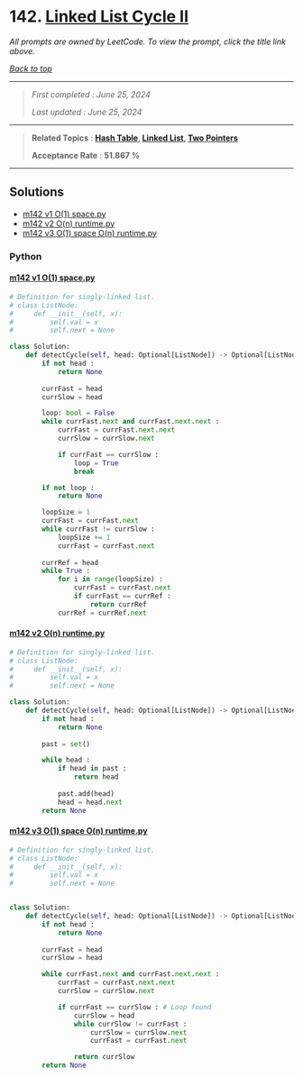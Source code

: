 # 142. [Linked List Cycle II](<https://leetcode.com/problems/linked-list-cycle-ii>)

*All prompts are owned by LeetCode. To view the prompt, click the title link above.*

*[Back to top](<../README.md>)*

------

> *First completed : June 25, 2024*
>
> *Last updated : June 25, 2024*

------

> **Related Topics** : **[Hash Table](<by_topic/Hash Table.md>), [Linked List](<by_topic/Linked List.md>), [Two Pointers](<by_topic/Two Pointers.md>)**
>
> **Acceptance Rate** : **51.867 %**

------

## Solutions

- [m142 v1 O(1) space.py](<../my-submissions/m142 v1 O(1) space.py>)
- [m142 v2 O(n) runtime.py](<../my-submissions/m142 v2 O(n) runtime.py>)
- [m142 v3 O(1) space O(n) runtime.py](<../my-submissions/m142 v3 O(1) space O(n) runtime.py>)
### Python
#### [m142 v1 O(1) space.py](<../my-submissions/m142 v1 O(1) space.py>)
```Python
# Definition for singly-linked list.
# class ListNode:
#     def __init__(self, x):
#         self.val = x
#         self.next = None

class Solution:
    def detectCycle(self, head: Optional[ListNode]) -> Optional[ListNode]:
        if not head :
            return None
            
        currFast = head
        currSlow = head

        loop: bool = False
        while currFast.next and currFast.next.next :
            currFast = currFast.next.next
            currSlow = currSlow.next

            if currFast == currSlow :
                loop = True
                break

        if not loop :
            return None

        loopSize = 1
        currFast = currFast.next
        while currFast != currSlow :
            loopSize += 1
            currFast = currFast.next
        
        currRef = head
        while True :
            for i in range(loopSize) :
                currFast = currFast.next
                if currFast == currRef :
                    return currRef
            currRef = currRef.next
```

#### [m142 v2 O(n) runtime.py](<../my-submissions/m142 v2 O(n) runtime.py>)
```Python
# Definition for singly-linked list.
# class ListNode:
#     def __init__(self, x):
#         self.val = x
#         self.next = None

class Solution:
    def detectCycle(self, head: Optional[ListNode]) -> Optional[ListNode]:
        if not head :
            return None
        
        past = set()

        while head :
            if head in past :
                return head
            
            past.add(head)
            head = head.next
        return None
```

#### [m142 v3 O(1) space O(n) runtime.py](<../my-submissions/m142 v3 O(1) space O(n) runtime.py>)
```Python
# Definition for singly-linked list.
# class ListNode:
#     def __init__(self, x):
#         self.val = x
#         self.next = None


class Solution:
    def detectCycle(self, head: Optional[ListNode]) -> Optional[ListNode]:
        if not head :
            return None
            
        currFast = head
        currSlow = head

        while currFast.next and currFast.next.next :
            currFast = currFast.next.next
            currSlow = currSlow.next

            if currFast == currSlow : # Loop found
                currSlow = head
                while currSlow != currFast :
                    currSlow = currSlow.next
                    currFast = currFast.next

                return currSlow
        return None
```

